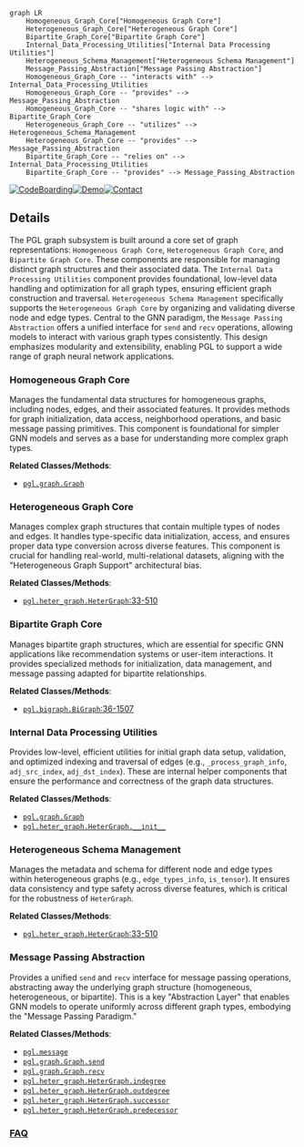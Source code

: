 ```mermaid
graph LR
    Homogeneous_Graph_Core["Homogeneous Graph Core"]
    Heterogeneous_Graph_Core["Heterogeneous Graph Core"]
    Bipartite_Graph_Core["Bipartite Graph Core"]
    Internal_Data_Processing_Utilities["Internal Data Processing Utilities"]
    Heterogeneous_Schema_Management["Heterogeneous Schema Management"]
    Message_Passing_Abstraction["Message Passing Abstraction"]
    Homogeneous_Graph_Core -- "interacts with" --> Internal_Data_Processing_Utilities
    Homogeneous_Graph_Core -- "provides" --> Message_Passing_Abstraction
    Homogeneous_Graph_Core -- "shares logic with" --> Bipartite_Graph_Core
    Heterogeneous_Graph_Core -- "utilizes" --> Heterogeneous_Schema_Management
    Heterogeneous_Graph_Core -- "provides" --> Message_Passing_Abstraction
    Bipartite_Graph_Core -- "relies on" --> Internal_Data_Processing_Utilities
    Bipartite_Graph_Core -- "provides" --> Message_Passing_Abstraction
```

[![CodeBoarding](https://img.shields.io/badge/Generated%20by-CodeBoarding-9cf?style=flat-square)](https://github.com/CodeBoarding/GeneratedOnBoardings)[![Demo](https://img.shields.io/badge/Try%20our-Demo-blue?style=flat-square)](https://www.codeboarding.org/demo)[![Contact](https://img.shields.io/badge/Contact%20us%20-%20contact@codeboarding.org-lightgrey?style=flat-square)](mailto:contact@codeboarding.org)

## Details

The PGL graph subsystem is built around a core set of graph representations: `Homogeneous Graph Core`, `Heterogeneous Graph Core`, and `Bipartite Graph Core`. These components are responsible for managing distinct graph structures and their associated data. The `Internal Data Processing Utilities` component provides foundational, low-level data handling and optimization for all graph types, ensuring efficient graph construction and traversal. `Heterogeneous Schema Management` specifically supports the `Heterogeneous Graph Core` by organizing and validating diverse node and edge types. Central to the GNN paradigm, the `Message Passing Abstraction` offers a unified interface for `send` and `recv` operations, allowing models to interact with various graph types consistently. This design emphasizes modularity and extensibility, enabling PGL to support a wide range of graph neural network applications.

### Homogeneous Graph Core
Manages the fundamental data structures for homogeneous graphs, including nodes, edges, and their associated features. It provides methods for graph initialization, data access, neighborhood operations, and basic message passing primitives. This component is foundational for simpler GNN models and serves as a base for understanding more complex graph types.


**Related Classes/Methods**:

- <a href="https://github.com/PaddlePaddle/PGL/blob/main/pgl/graph.py" target="_blank" rel="noopener noreferrer">`pgl.graph.Graph`</a>


### Heterogeneous Graph Core
Manages complex graph structures that contain multiple types of nodes and edges. It handles type-specific data initialization, access, and ensures proper data type conversion across diverse features. This component is crucial for handling real-world, multi-relational datasets, aligning with the "Heterogeneous Graph Support" architectural bias.


**Related Classes/Methods**:

- <a href="https://github.com/PaddlePaddle/PGL/blob/main/pgl/heter_graph.py#L33-L510" target="_blank" rel="noopener noreferrer">`pgl.heter_graph.HeterGraph`:33-510</a>


### Bipartite Graph Core
Manages bipartite graph structures, which are essential for specific GNN applications like recommendation systems or user-item interactions. It provides specialized methods for initialization, data management, and message passing adapted for bipartite relationships.


**Related Classes/Methods**:

- <a href="https://github.com/PaddlePaddle/PGL/blob/main/pgl/bigraph.py#L36-L1507" target="_blank" rel="noopener noreferrer">`pgl.bigraph.BiGraph`:36-1507</a>


### Internal Data Processing Utilities
Provides low-level, efficient utilities for initial graph data setup, validation, and optimized indexing and traversal of edges (e.g., `_process_graph_info`, `adj_src_index`, `adj_dst_index`). These are internal helper components that ensure the performance and correctness of the graph data structures.


**Related Classes/Methods**:

- <a href="https://github.com/PaddlePaddle/PGL/blob/main/pgl/graph.py" target="_blank" rel="noopener noreferrer">`pgl.graph.Graph`</a>
- <a href="https://github.com/PaddlePaddle/PGL/blob/main/pgl/heter_graph.py" target="_blank" rel="noopener noreferrer">`pgl.heter_graph.HeterGraph.__init__`</a>


### Heterogeneous Schema Management
Manages the metadata and schema for different node and edge types within heterogeneous graphs (e.g., `edge_types_info`, `is_tensor`). It ensures data consistency and type safety across diverse features, which is critical for the robustness of `HeterGraph`.


**Related Classes/Methods**:

- <a href="https://github.com/PaddlePaddle/PGL/blob/main/pgl/heter_graph.py#L33-L510" target="_blank" rel="noopener noreferrer">`pgl.heter_graph.HeterGraph`:33-510</a>


### Message Passing Abstraction
Provides a unified `send` and `recv` interface for message passing operations, abstracting away the underlying graph structure (homogeneous, heterogeneous, or bipartite). This is a key "Abstraction Layer" that enables GNN models to operate uniformly across different graph types, embodying the "Message Passing Paradigm."


**Related Classes/Methods**:

- <a href="https://github.com/PaddlePaddle/PGL/blob/main/pgl/message.py" target="_blank" rel="noopener noreferrer">`pgl.message`</a>
- <a href="https://github.com/PaddlePaddle/PGL/blob/main/pgl/graph.py" target="_blank" rel="noopener noreferrer">`pgl.graph.Graph.send`</a>
- <a href="https://github.com/PaddlePaddle/PGL/blob/main/pgl/graph.py" target="_blank" rel="noopener noreferrer">`pgl.graph.Graph.recv`</a>
- <a href="https://github.com/PaddlePaddle/PGL/blob/main/pgl/heter_graph.py" target="_blank" rel="noopener noreferrer">`pgl.heter_graph.HeterGraph.indegree`</a>
- <a href="https://github.com/PaddlePaddle/PGL/blob/main/pgl/heter_graph.py" target="_blank" rel="noopener noreferrer">`pgl.heter_graph.HeterGraph.outdegree`</a>
- <a href="https://github.com/PaddlePaddle/PGL/blob/main/pgl/heter_graph.py" target="_blank" rel="noopener noreferrer">`pgl.heter_graph.HeterGraph.successor`</a>
- <a href="https://github.com/PaddlePaddle/PGL/blob/main/pgl/heter_graph.py" target="_blank" rel="noopener noreferrer">`pgl.heter_graph.HeterGraph.predecessor`</a>




### [FAQ](https://github.com/CodeBoarding/GeneratedOnBoardings/tree/main?tab=readme-ov-file#faq)